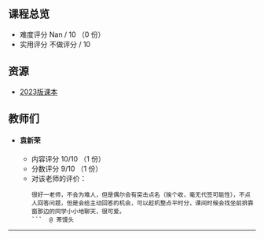 ## 课程总览  
- 难度评分 Nan / 10 （0 份）  
- 实用评分 不做评分 / 10  

## 资源  
- [2023版课本](https://file.uhsea.com/2403/eb13a26a2675846cf229e3212c4179c42E.pdf)  

## 教师们  
- #### 袁新荣  
  - 内容评分 10/10 （1 份）  
  - 分数评分 9/10 （1 份）  
  - 对该老师的评价：  
    ```
    很好一老师，不会为难人，但是偶尔会有突击点名（挨个收，毫无代签可能性），不点人回答问题，但是会给主动回答的机会，可以趁机整点平时分，课间时候会找坐前排靠窗那边的同学小小地聊天，很可爱。
    ```  @ 茶馒头

---
